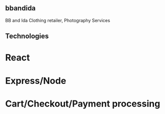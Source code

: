 ## bbandida
BB and Ida
Clothing retailer, Photography Services

## Technologies

# React 
# Express/Node
# Cart/Checkout/Payment processing

## 
